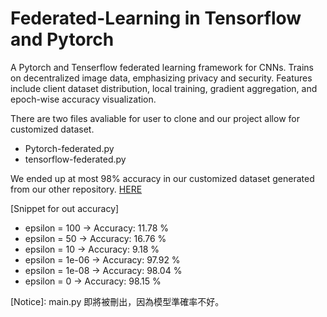 # Federated-Learning in Tensorflow and Pytorch
A Pytorch and Tenserflow federated learning framework for CNNs. Trains on decentralized image data, emphasizing privacy and security. Features include client dataset distribution, local training, gradient aggregation, and epoch-wise accuracy visualization.

There are two files avaliable for user to clone and our project allow for customized dataset.
- Pytorch-federated.py
- tensorflow-federated.py

We ended up at most 98% accuracy in our customized dataset generated from our other repository. [HERE](https://github.com/RayminQAQ/MalDetect_pcap)

[Snippet for out accuracy]
  - epsilon = 100 -> Accuracy: 11.78 %
  - epsilon = 50 -> Accuracy: 16.76 %
  - epsilon = 10 -> Accuracy: 9.18 %
  - epsilon = 1e-06 -> Accuracy: 97.92 %
  - epsilon = 1e-08 -> Accuracy: 98.04 %
  - epsilon = 0 -> Accuracy: 98.15 %

[Notice]: main.py 即將被刪出，因為模型準確率不好。

